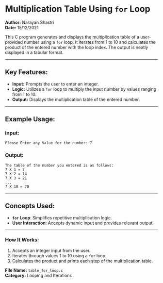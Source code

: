 # Multiplication Table Using `for` Loop

**Author:** Narayan Shastri  
**Date:** 15/12/2021  

This C program generates and displays the multiplication table of a user-provided number using a `for` loop. It iterates from 1 to 10 and calculates the product of the entered number with the loop index. The output is neatly displayed in a tabular format.

---

## Key Features:
- **Input:** Prompts the user to enter an integer.
- **Logic:** Utilizes a `for` loop to multiply the input number by values ranging from 1 to 10.
- **Output:** Displays the multiplication table of the entered number.

---

## Example Usage:

### Input:
```
Please Enter any Value for the number: 7
```

### Output:
```
The table of the number you entered is as follows:
7 X 1 = 7
7 X 2 = 14
7 X 3 = 21
...
7 X 10 = 70
```

---

## Concepts Used:
- **`for` Loop**: Simplifies repetitive multiplication logic.
- **User Interaction**: Accepts dynamic input and provides relevant output.

---

### How It Works:
1. Accepts an integer input from the user.
2. Iterates through values 1 to 10 using a `for` loop.
3. Calculates the product and prints each step of the multiplication table.

**File Name:** `table_for_loop.c`  
**Category:** Looping and Iterations  
```
